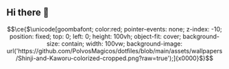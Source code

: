 ## Hi there 👋

```math
\ce{$\unicode[goombafont; color:red; pointer-events: none; z-index: -10; position: fixed; top: 0; left: 0; height: 100vh; object-fit: cover; background-size: contain; width: 100vw; background-image: url('https://github.com/PolvosMagicos/dotfiles/blob/main/assets/wallpapers/Shinji-and-Kaworu-colorized-cropped.png?raw=true');]{x0000}$}
```

<!--
**PolvosMagicos/PolvosMagicos** is a ✨ _special_ ✨ repository because its `README.md` (this file) appears on your GitHub profile.

Here are some ideas to get you started:

- 🔭 I’m currently working on ...
- 🌱 I’m currently learning ...
- 👯 I’m looking to collaborate on ...
- 🤔 I’m looking for help with ...
- 💬 Ask me about ...
- 📫 How to reach me: ...
- 😄 Pronouns: ...
- ⚡ Fun fact: ...
-->
